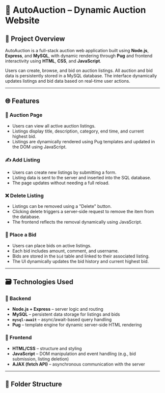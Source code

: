 # 🛒 AutoAuction – Dynamic Auction Website

## 📌 Project Overview

AutoAuction is a full-stack auction web application built using **Node.js**, **Express**, and **MySQL**, with dynamic rendering through **Pug** and frontend interactivity using **HTML**, **CSS**, and **JavaScript**.

Users can create, browse, and bid on auction listings. All auction and bid data is persistently stored in a MySQL database. The interface dynamically updates listings and bid data based on real-time user actions.

---

## 🌐 Features

### 🔨 Auction Page

- Users can view all active auction listings.
- Listings display title, description, category, end time, and current highest bid.
- Listings are dynamically rendered using Pug templates and updated in the DOM using JavaScript.

### ✍️ Add Listing

- Users can create new listings by submitting a form.
- Listing data is sent to the server and inserted into the SQL database.
- The page updates without needing a full reload.

### ❌ Delete Listing

- Listings can be removed using a "Delete" button.
- Clicking delete triggers a server-side request to remove the item from the database.
- The frontend reflects the removal dynamically using JavaScript.

### 💸 Place a Bid

- Users can place bids on active listings.
- Each bid includes amount, comment, and username.
- Bids are stored in the `bid` table and linked to their associated listing.
- The UI dynamically updates the bid history and current highest bid.

---

## 🗃️ Technologies Used

### 🔧 Backend
- **Node.js + Express** – server logic and routing
- **MySQL** – persistent data storage for listings and bids
- **`mysql-await`** – async/await-based query handling
- **Pug** – template engine for dynamic server-side HTML rendering

### 🎨 Frontend
- **HTML/CSS** – structure and styling
- **JavaScript** – DOM manipulation and event handling (e.g., bid submission, listing deletion)
- **AJAX (fetch API)** – asynchronous communication with the server

---

## 📁 Folder Structure

